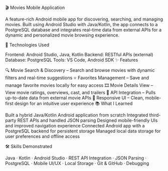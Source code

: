 🎬 Movies Mobile Application

A feature-rich Android mobile app for discovering, searching, and managing movies. Built using Android Studio with Java/Kotlin, the app connects to a PostgreSQL database and integrates real-time data from external APIs for a dynamic and personalized movie browsing experience.

🚀 Technologies Used

Frontend: Android Studio, Java, Kotlin
Backend: RESTful APIs (external)
Database: PostgreSQL
Tools: VS Code, Android SDK
✨ Features

🔍 Movie Search & Discovery – Search and browse movies with dynamic filters and real-time suggestions
⭐ Favorites Management – Save and manage favorite movies locally for easy access
🎞️ Movie Details View – View movie ratings, overviews, cast, and trailers
🔌 API Integration – Pulls up-to-date data from external movie APIs
📱 Responsive UI – Clean, mobile-first design for an intuitive user experience
📚 What I Learned

Built a hybrid Java/Kotlin Android application from scratch
Integrated third-party REST APIs and handled JSON parsing
Designed mobile-friendly UIs and improved navigation experience
Connected Android app with a PostgreSQL backend for persistent storage
Managed local data storage for user preferences and offline access


🛠️ Skills Demonstrated

Java · Kotlin · Android Studio · REST API Integration · JSON Parsing · PostgreSQL · Mobile UI/UX · Local Storage · Git & GitHub · Debugging


